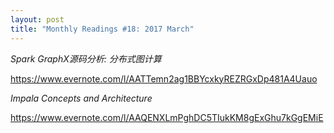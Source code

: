 ```yaml
---
layout: post
title: "Monthly Readings #18: 2017 March"
---
```



*Spark GraphX源码分析: 分布式图计算*

<https://www.evernote.com/l/AATTemn2ag1BBYcxkyREZRGxDp481A4Uauo>

*Impala Concepts and Architecture*

<https://www.evernote.com/l/AAQENXLmPghDC5TIukKM8gExGhu7kGgEMiE>
